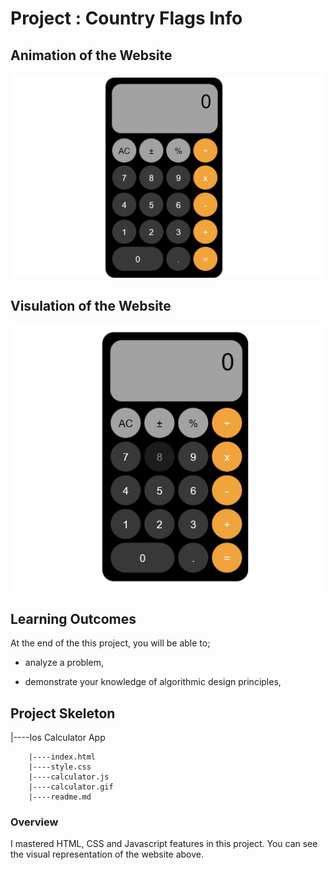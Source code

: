 # Project : Country Flags Info
## Animation of the Website

![image](./calculator.gif)


## Visulation of the Website

![image](./calculator.jpg)

## Learning Outcomes

At the end of the this project, you will be able to;

- analyze a problem,

- demonstrate your knowledge of algorithmic design principles,


## Project Skeleton 

|----Ios Calculator App

        |----index.html  
        |----style.css   
        |----calculator.js
        |----calculator.gif
        |----readme.md 

### Overview
I mastered HTML, CSS and Javascript features in this project. You can see the visual representation of the website above.
